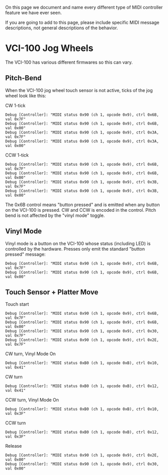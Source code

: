 On this page we document and name every different type of MIDI
controller feature we have ever seen.

If you are going to add to this page, please include specific MIDI
message descriptions, not general descriptions of the behavior.

# VCI-100 Jog Wheels

The VCI-100 has various different firmwares so this can vary.

## Pitch-Bend

When the VCI-100 jog wheel touch sensor is not active, ticks of the jog
wheel look like this:

CW 1-tick

    Debug [Controller]: "MIDI status 0x90 (ch 1, opcode 0x9), ctrl 0x6B, val 0x7F"
    Debug [Controller]: "MIDI status 0x90 (ch 1, opcode 0x9), ctrl 0x6B, val 0x00"
    Debug [Controller]: "MIDI status 0x90 (ch 1, opcode 0x9), ctrl 0x3A, val 0x7F"
    Debug [Controller]: "MIDI status 0x90 (ch 1, opcode 0x9), ctrl 0x3A, val 0x00"

CCW 1-tick

    Debug [Controller]: "MIDI status 0x90 (ch 1, opcode 0x9), ctrl 0x6B, val 0x7F"
    Debug [Controller]: "MIDI status 0x90 (ch 1, opcode 0x9), ctrl 0x6B, val 0x00"
    Debug [Controller]: "MIDI status 0x90 (ch 1, opcode 0x9), ctrl 0x3B, val 0x7F"
    Debug [Controller]: "MIDI status 0x90 (ch 1, opcode 0x9), ctrl 0x3B, val 0x00"

The 0x6B control means "button pressed" and is emitted when any button
on the VCI-100 is pressed. CW and CCW is encoded in the control. Pitch
bend is not affected by the "vinyl mode" toggle.

## Vinyl Mode

Vinyl mode is a button on the VCI-100 whose status (including LED) is
controlled by the hardware. Presses only emit the standard "button
pressed" message:

    Debug [Controller]: "MIDI status 0x90 (ch 1, opcode 0x9), ctrl 0x6B, val 0x7F"
    Debug [Controller]: "MIDI status 0x90 (ch 1, opcode 0x9), ctrl 0x6B, val 0x00"

## Touch Sensor + Platter Move

Touch start

    Debug [Controller]: "MIDI status 0x90 (ch 1, opcode 0x9), ctrl 0x6B, val 0x7F"
    Debug [Controller]: "MIDI status 0x90 (ch 1, opcode 0x9), ctrl 0x6B, val 0x00"
    Debug [Controller]: "MIDI status 0x90 (ch 1, opcode 0x9), ctrl 0x30, val 0x7F"
    Debug [Controller]: "MIDI status 0x90 (ch 1, opcode 0x9), ctrl 0x2E, val 0x7F"

CW turn, Vinyl Mode On

    Debug [Controller]: "MIDI status 0xB0 (ch 1, opcode 0xB), ctrl 0x10, val 0x41"

CW turn

    Debug [Controller]: "MIDI status 0xB0 (ch 1, opcode 0xB), ctrl 0x12, val 0x41"

CCW turn, Vinyl Mode On

    Debug [Controller]: "MIDI status 0xB0 (ch 1, opcode 0xB), ctrl 0x10, val 0x3F"

CCW turn

    Debug [Controller]: "MIDI status 0xB0 (ch 1, opcode 0xB), ctrl 0x12, val 0x3F"

Release

    Debug [Controller]: "MIDI status 0x90 (ch 1, opcode 0x9), ctrl 0x2E, val 0x00"
    Debug [Controller]: "MIDI status 0x90 (ch 1, opcode 0x9), ctrl 0x30, val 0x00"
